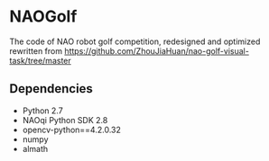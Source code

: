 # NAOGolf
The code of NAO robot golf competition, redesigned and optimized rewritten from https://github.com/ZhouJiaHuan/nao-golf-visual-task/tree/master

## Dependencies
- Python 2.7
- NAOqi Python SDK 2.8
- opencv-python==4.2.0.32
- numpy
- almath
